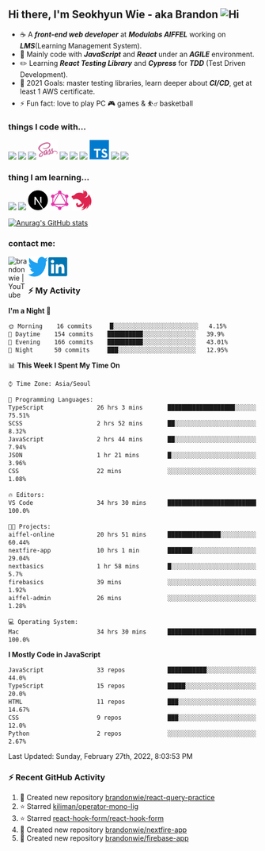 ## Hi there, I'm Seokhyun Wie - aka Brandon <img src='https://qpluspicture.oss-cn-beijing.aliyuncs.com/6LjjQA/Hi.gif' alt='Hi' width="24"/>

- ☕ A _**front-end web developer**_ at _**Modulabs AIFFEL**_ working on _**LMS**_(Learning Management System).
- 🔄 Mainly code with _**JavaScript**_ and _**React**_ under an _**AGILE**_ environment.
- ✏️ Learning _**React Testing Library**_ and _**Cypress**_ for _**TDD**_ (Test Driven Development).
- 🎯 2021 Goals: master testing libraries, learn deeper about _**CI/CD**_, get at least 1 AWS certificate.
- ⚡ Fun fact: love to play PC 🎮 games️ \& ⛹️‍♂️ basketball

### things I code with...

<img src="https://cdn.jsdelivr.net/gh/devicons/devicon/icons/vscode/vscode-original.svg" width="40px"> <img src="https://cdn.jsdelivr.net/gh/devicons/devicon@latest/icons/javascript/javascript-original.svg" width="40px"> <img src="https://cdn.jsdelivr.net/gh/devicons/devicon@latest/icons/react/react-original.svg" width="40px"> <img src="https://raw.githubusercontent.com/devicons/devicon/master/icons/sass/sass-original.svg" width="40px"> <img src="https://cdn.jsdelivr.net/gh/devicons/devicon@latest/icons/git/git-original.svg" width="40px"> <img src="https://cdn.jsdelivr.net/gh/devicons/devicon/icons/github/github-original.svg" width="40px"> <img src="https://cdn.jsdelivr.net/gh/devicons/devicon/icons/amazonwebservices/amazonwebservices-original.svg" width="40px"> <img src="https://raw.githubusercontent.com/devicons/devicon/master/icons/typescript/typescript-original.svg" width="40px"> <img src="https://cdn.jsdelivr.net/gh/devicons/devicon@latest/icons/mongodb/mongodb-original.svg" width="40px"> <img src="https://cdn.jsdelivr.net/gh/devicons/devicon@latest/icons/nodejs/nodejs-plain.svg" width="40px">

### thing I am learning...

<img src="https://cdn.jsdelivr.net/gh/devicons/devicon/icons/jest/jest-plain.svg" width="40px"> <img src="https://icons-for-free.com/iconfiles/png/512/cypress-1324440144114984250.png" width="40px"> <img src="https://raw.githubusercontent.com/devicons/devicon/master/icons/nextjs/nextjs-original.svg" width="40px"> <img src="https://raw.githubusercontent.com/devicons/devicon/master/icons/graphql/graphql-plain.svg" width="40px"> <img src="https://raw.githubusercontent.com/devicons/devicon/master/icons/nestjs/nestjs-plain.svg" width="40px">

<!-- GitHub Stats -->

[![Anurag's GitHub stats](https://github-readme-stats.vercel.app/api?username=brandonwie&show_icons=true&title_color=ffc857&icon_color=8ac926&text_color=daf7dc&bg_color=151515&hide=stars&custom_title=Brandon's GitHub Stats)](https://github.com/anuraghazra/github-readme-stats)

### contact me:

[<img align="left" alt="brandonwie | YouTube" width="40px" src="https://iconape.com/wp-content/png_logo_vector/youtube-social-white-squircle.png" />][youtube] [<img align="left" alt="brandonwie | Twitter" width="40px" src="https://raw.githubusercontent.com/devicons/devicon/master/icons/twitter/twitter-original.svg" />][twitter] [<img align="left" alt="brandonwie | LinkedIn" width="40px" src="https://raw.githubusercontent.com/devicons/devicon/master/icons/linkedin/linkedin-original.svg" />][linkedin]

<br />
<br />

### ⚡ My Activity

<!--START_SECTION:waka-->
**I'm a Night 🦉** 

```text
🌞 Morning    16 commits     █░░░░░░░░░░░░░░░░░░░░░░░░   4.15% 
🌆 Daytime    154 commits    ██████████░░░░░░░░░░░░░░░   39.9% 
🌃 Evening    166 commits    ██████████░░░░░░░░░░░░░░░   43.01% 
🌙 Night      50 commits     ███░░░░░░░░░░░░░░░░░░░░░░   12.95%

```


📊 **This Week I Spent My Time On** 

```text
⌚︎ Time Zone: Asia/Seoul

💬 Programming Languages: 
TypeScript               26 hrs 3 mins       ███████████████████░░░░░░   75.51% 
SCSS                     2 hrs 52 mins       ██░░░░░░░░░░░░░░░░░░░░░░░   8.32% 
JavaScript               2 hrs 44 mins       ██░░░░░░░░░░░░░░░░░░░░░░░   7.94% 
JSON                     1 hr 21 mins        █░░░░░░░░░░░░░░░░░░░░░░░░   3.96% 
CSS                      22 mins             ░░░░░░░░░░░░░░░░░░░░░░░░░   1.08%

🔥 Editors: 
VS Code                  34 hrs 30 mins      █████████████████████████   100.0%

🐱‍💻 Projects: 
aiffel-online            20 hrs 51 mins      ███████████████░░░░░░░░░░   60.44% 
nextfire-app             10 hrs 1 min        ███████░░░░░░░░░░░░░░░░░░   29.04% 
nextbasics               1 hr 58 mins        █░░░░░░░░░░░░░░░░░░░░░░░░   5.7% 
firebasics               39 mins             ░░░░░░░░░░░░░░░░░░░░░░░░░   1.92% 
aiffel-admin             26 mins             ░░░░░░░░░░░░░░░░░░░░░░░░░   1.28%

💻 Operating System: 
Mac                      34 hrs 30 mins      █████████████████████████   100.0%

```

**I Mostly Code in JavaScript** 

```text
JavaScript               33 repos            ███████████░░░░░░░░░░░░░░   44.0% 
TypeScript               15 repos            █████░░░░░░░░░░░░░░░░░░░░   20.0% 
HTML                     11 repos            ███░░░░░░░░░░░░░░░░░░░░░░   14.67% 
CSS                      9 repos             ███░░░░░░░░░░░░░░░░░░░░░░   12.0% 
Python                   2 repos             ░░░░░░░░░░░░░░░░░░░░░░░░░   2.67%

```



<!--END_SECTION:waka-->

<!--RECENT_ACTIVITY:last_update-->
Last Updated: Sunday, February 27th, 2022, 8:03:53 PM
<!--RECENT_ACTIVITY:last_update_end-->

### ⚡ Recent GitHub Activity

<!--RECENT_ACTIVITY:start-->
1. 📔 Created new repository [brandonwie/react-query-practice](https://github.com/brandonwie/react-query-practice)
2. ⭐ Starred [kiliman/operator-mono-lig](https://github.com/kiliman/operator-mono-lig)
3. ⭐ Starred [react-hook-form/react-hook-form](https://github.com/react-hook-form/react-hook-form)
4. 📔 Created new repository [brandonwie/nextfire-app](https://github.com/brandonwie/nextfire-app)
5. 📔 Created new repository [brandonwie/firebase-app](https://github.com/brandonwie/firebase-app)
<!--RECENT_ACTIVITY:end-->

[youtube]: https://www.youtube.com/channel/UC7tk3UT7nn3cZNC2KBdb-4Q
[linkedin]: https://linkedin.com/in/brandonwie
[twitter]: https://twitter.com/brandonwie
